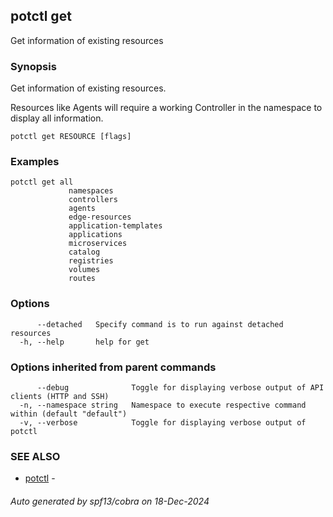 ## potctl get

Get information of existing resources

### Synopsis

Get information of existing resources.

Resources like Agents will require a working Controller in the namespace to display all information.

```
potctl get RESOURCE [flags]
```

### Examples

```
potctl get all
             namespaces
             controllers
             agents
             edge-resources
             application-templates
             applications
             microservices
             catalog
             registries
             volumes
             routes
```

### Options

```
      --detached   Specify command is to run against detached resources
  -h, --help       help for get
```

### Options inherited from parent commands

```
      --debug              Toggle for displaying verbose output of API clients (HTTP and SSH)
  -n, --namespace string   Namespace to execute respective command within (default "default")
  -v, --verbose            Toggle for displaying verbose output of potctl
```

### SEE ALSO

* [potctl](potctl.md)	 - 

###### Auto generated by spf13/cobra on 18-Dec-2024
